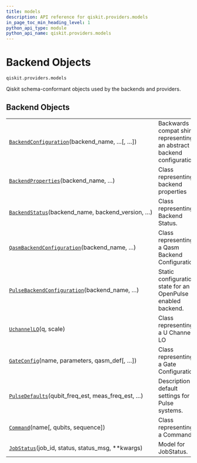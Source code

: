 ```yaml
---
title: models
description: API reference for qiskit.providers.models
in_page_toc_min_heading_level: 1
python_api_type: module
python_api_name: qiskit.providers.models
---
```


<span id="module-qiskit.providers.models" />

<span id="qiskit-providers-models" />

# Backend Objects

<span id="module-qiskit.providers.models" />

`qiskit.providers.models`

Qiskit schema-conformant objects used by the backends and providers.

## Backend Objects

|                                                                                                                                                                                                          |                                                                       |
| -------------------------------------------------------------------------------------------------------------------------------------------------------------------------------------------------------- | --------------------------------------------------------------------- |
| [`BackendConfiguration`](qiskit.providers.models.BackendConfiguration#qiskit.providers.models.BackendConfiguration "qiskit.providers.models.BackendConfiguration")(backend\_name, …\[, …])               | Backwards compat shim representing an abstract backend configuration. |
| [`BackendProperties`](qiskit.providers.models.BackendProperties#qiskit.providers.models.BackendProperties "qiskit.providers.models.BackendProperties")(backend\_name, …)                                 | Class representing backend properties                                 |
| [`BackendStatus`](qiskit.providers.models.BackendStatus#qiskit.providers.models.BackendStatus "qiskit.providers.models.BackendStatus")(backend\_name, backend\_version, …)                               | Class representing Backend Status.                                    |
| [`QasmBackendConfiguration`](qiskit.providers.models.QasmBackendConfiguration#qiskit.providers.models.QasmBackendConfiguration "qiskit.providers.models.QasmBackendConfiguration")(backend\_name, …)     | Class representing a Qasm Backend Configuration.                      |
| [`PulseBackendConfiguration`](qiskit.providers.models.PulseBackendConfiguration#qiskit.providers.models.PulseBackendConfiguration "qiskit.providers.models.PulseBackendConfiguration")(backend\_name, …) | Static configuration state for an OpenPulse enabled backend.          |
| [`UchannelLO`](qiskit.providers.models.UchannelLO#qiskit.providers.models.UchannelLO "qiskit.providers.models.UchannelLO")(q, scale)                                                                     | Class representing a U Channel LO                                     |
| [`GateConfig`](qiskit.providers.models.GateConfig#qiskit.providers.models.GateConfig "qiskit.providers.models.GateConfig")(name, parameters, qasm\_def\[, …])                                            | Class representing a Gate Configuration                               |
| [`PulseDefaults`](qiskit.providers.models.PulseDefaults#qiskit.providers.models.PulseDefaults "qiskit.providers.models.PulseDefaults")(qubit\_freq\_est, meas\_freq\_est, …)                             | Description of default settings for Pulse systems.                    |
| [`Command`](qiskit.providers.models.Command#qiskit.providers.models.Command "qiskit.providers.models.Command")(name\[, qubits, sequence])                                                                | Class representing a Command.                                         |
| [`JobStatus`](qiskit.providers.models.JobStatus#qiskit.providers.models.JobStatus "qiskit.providers.models.JobStatus")(job\_id, status, status\_msg, \*\*kwargs)                                         | Model for JobStatus.                                                  |

